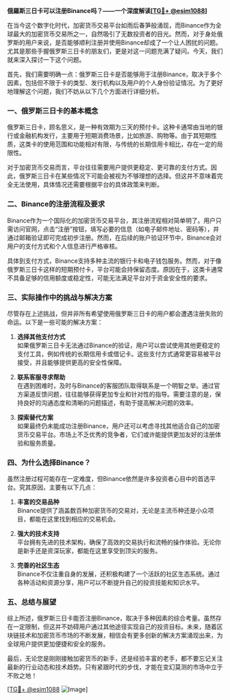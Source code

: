 **俄羅斯三日卡可以注册Binance吗？——一个深度解读[[TG💪+ @esim1088](https://t.me/s/esim1088)]**

在当今这个数字化时代，加密货币交易平台如雨后春笋般涌现，而Binance作为全球最大的加密货币交易所之一，自然吸引了无数投资者的目光。然而，对于身处俄罗斯的用户来说，是否能够顺利注册并使用Binance却成了一个让人困扰的问题。尤其是那些手握俄罗斯三日卡的朋友们，更是对这一问题充满了疑问。今天，我们就来深入探讨一下这个问题。

首先，我们需要明确一点：俄罗斯三日卡是否能够用于注册Binance，取决于多个因素，包括但不限于卡的类型、发行机构以及用户的个人身份验证情况。为了更好地理解这个问题，我们不妨从以下几个方面进行详细分析。

### 一、俄罗斯三日卡的基本概念

俄罗斯三日卡，顾名思义，是一种有效期为三天的预付卡。这种卡通常由当地的银行或金融机构发行，主要用于短期消费场景，比如旅游、购物等。由于其短期性质，这类卡的使用范围和功能相对有限，与传统的长期信用卡相比，存在一定的局限性。

对于加密货币交易而言，平台往往需要用户提供更稳定、更可靠的支付方式。因此，俄罗斯三日卡在某些情况下可能会被视为不够理想的选择。但这并不意味着完全无法使用，具体情况还需要根据平台的具体政策来判断。

### 二、Binance的注册流程及要求

Binance作为一个国际化的加密货币交易平台，其注册流程相对简单明了。用户只需访问官网，点击“注册”按钮，填写必要的信息（如电子邮件地址、密码等），并通过邮箱验证即可完成初步注册。然而，在后续的账户验证环节中，Binance会对用户的支付方式和个人信息进行严格审核。

具体到支付方式，Binance支持多种主流的银行卡和电子钱包服务。然而，对于像俄罗斯三日卡这样的短期预付卡，平台可能会持保留态度。原因在于，这类卡通常不具备足够的信用额度或稳定性，可能无法满足平台对于资金安全性的要求。

### 三、实际操作中的挑战与解决方案

尽管存在上述挑战，但并非所有希望使用俄罗斯三日卡的用户都会遭遇注册失败的命运。以下是一些可能的解决方案：

1. **选择其他支付方式**  
   如果俄罗斯三日卡无法通过Binance的验证，用户可以尝试使用其他更稳定的支付工具，例如传统的长期信用卡或借记卡。这些支付方式通常更容易被平台接受，并且能够提供更高的安全性保障。

2. **联系客服寻求帮助**  
   在遇到困难时，及时与Binance的客服团队取得联系是一个明智之举。通过官方渠道反馈问题，往往能够获得更加专业和针对性的指导。需要注意的是，保持良好的沟通态度和清晰的问题描述，有助于提高解决问题的效率。

3. **探索替代方案**  
   如果最终仍未能成功注册Binance，用户还可以考虑寻找其他适合自己的加密货币交易平台。市场上不乏优秀的竞争者，它们或许能提供更加友好的注册体验和服务质量。

### 四、为什么选择Binance？

虽然注册过程可能存在一定难度，但Binance依然是许多投资者心目中的首选平台。究其原因，主要有以下几点：

1. **丰富的交易品种**  
   Binance提供了涵盖数百种加密货币的交易对，无论是主流币种还是小众项目，都能在这里找到相应的交易机会。

2. **强大的技术支持**  
   平台拥有先进的技术架构，确保了高效的交易执行和流畅的操作体验。无论你是新手还是资深玩家，都能在这里享受到顶尖的服务。

3. **完善的社区生态**  
   Binance不仅注重自身的发展，还积极构建了一个活跃的社区生态系统。通过各种活动和资源分享，用户可以不断提升自己的投资技能和知识水平。

### 五、总结与展望

综上所述，俄罗斯三日卡能否注册Binance，取决于多种因素的综合考量。虽然存在一定限制，但这并不妨碍用户通过其他途径实现自己的投资目标。未来，随着区块链技术和加密货币市场的不断发展，相信会有更多创新的解决方案涌现出来，为全球用户提供更加便捷和安全的服务。

最后，无论您是刚刚接触加密货币的新手，还是经验丰富的老手，都不要忘记关注最新的行业动态和技术趋势。只有紧跟时代的步伐，才能在变幻莫测的市场中立于不败之地！

[[TG💪+ @esim1088](https://t.me/s/esim1088) ![Image](https://i.postimg.cc/4NQfJmqS/Snipaste-2025-05-13-00-14-12.png)]